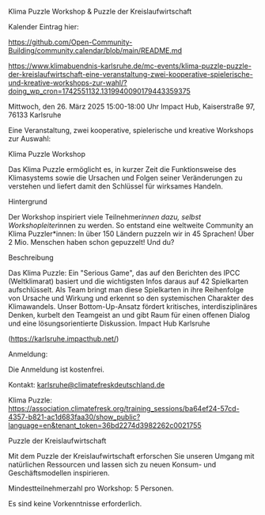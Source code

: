 Klima Puzzle Workshop & Puzzle der Kreislaufwirtschaft


Kalender Eintrag hier:

https://github.com/Open-Community-Building/community.calendar/blob/main/README.md


https://www.klimabuendnis-karlsruhe.de/mc-events/klima-puzzle-puzzle-der-kreislaufwirtschaft-eine-veranstaltung-zwei-kooperative-spielerische-und-kreative-workshops-zur-wahl/?doing_wp_cron=1742551132.1319940090179443359375

Mittwoch, den 26. März 2025
15:00-18:00 Uhr
Impact Hub, Kaiserstraße 97, 76133 Karlsruhe

Eine Veranstaltung, zwei kooperative, spielerische und kreative Workshops zur Auswahl:

Klima Puzzle Workshop

Das Klima Puzzle ermöglicht es, in kurzer Zeit die Funktionsweise des Klimasystems sowie die Ursachen und Folgen seiner Veränderungen zu verstehen und liefert damit den Schlüssel für wirksames Handeln.

Hintergrund

Der Workshop inspiriert viele Teilnehmer*innen dazu, selbst Workshopleiter*innen zu werden. So entstand eine weltweite Community an Klima Puzzler*innen: In über 150 Ländern puzzeln wir in 45 Sprachen! Über 2 Mio. Menschen haben schon gepuzzelt! Und du?


Beschreibung

Das Klima Puzzle: Ein "Serious Game", das auf den Berichten des IPCC (Weltklimarat) basiert und die wichtigsten Infos daraus auf 42 Spielkarten aufschlüsselt. Als Team bringt man diese Spielkarten in ihre Reihenfolge von Ursache und Wirkung und erkennt so den systemischen Charakter des Klimawandels. Unser Bottom-Up-Ansatz fördert kritisches, interdisziplinäres Denken, kurbelt den Teamgeist an und gibt Raum für einen offenen Dialog und eine lösungsorientierte Diskussion.
Impact Hub Karlsruhe

(https://karlsruhe.impacthub.net/)

Anmeldung:

Die Anmeldung ist kostenfrei.

Kontakt: karlsruhe@climatefreskdeutschland.de

Klima Puzzle: https://association.climatefresk.org/training_sessions/ba64ef24-57cd-4357-b821-ac1d683faa30/show_public?language=en&tenant_token=36bd2274d3982262c0021755

Puzzle der Kreislaufwirtschaft

Mit dem Puzzle der Kreislaufwirtschaft erforschen Sie unseren Umgang mit natürlichen Ressourcen und lassen sich zu neuen Konsum- und Geschäftsmodellen inspirieren.

Mindestteilnehmerzahl pro Workshop: 5 Personen.

Es sind keine Vorkenntnisse erforderlich.

